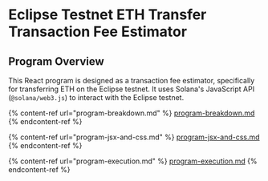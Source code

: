 # Eclipse Testnet ETH Transfer Transaction Fee Estimator

## Program Overview

This React program is designed as a transaction fee estimator, specifically for transferring ETH on the Eclipse testnet. It uses Solana's JavaScript API (`@solana/web3.js`) to interact with the Eclipse testnet. &#x20;

{% content-ref url="program-breakdown.md" %}
[program-breakdown.md](program-breakdown.md)
{% endcontent-ref %}

{% content-ref url="program-jsx-and-css.md" %}
[program-jsx-and-css.md](program-jsx-and-css.md)
{% endcontent-ref %}

{% content-ref url="program-execution.md" %}
[program-execution.md](program-execution.md)
{% endcontent-ref %}
